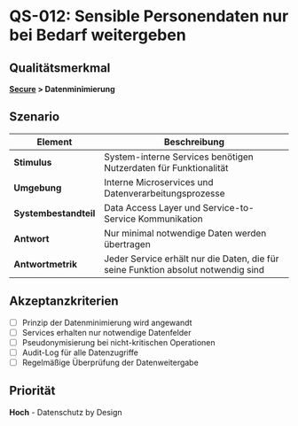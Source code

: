 # QS-012: Sensible Personendaten nur bei Bedarf weitergeben

## Qualitätsmerkmal
**[Secure](../10_quality_requirements.md#secure) > Datenminimierung**

## Szenario

| Element               | Beschreibung                                                    |
|-----------------------|-----------------------------------------------------------------|
| **Stimulus**          | System-interne Services benötigen Nutzerdaten für Funktionalität |
| **Umgebung**          | Interne Microservices und Datenverarbeitungsprozesse          |
| **Systembestandteil** | Data Access Layer und Service-to-Service Kommunikation        |
| **Antwort**           | Nur minimal notwendige Daten werden übertragen                 |
| **Antwortmetrik**     | Jeder Service erhält nur die Daten, die für seine Funktion absolut notwendig sind |

## Akzeptanzkriterien
- [ ] Prinzip der Datenminimierung wird angewandt
- [ ] Services erhalten nur notwendige Datenfelder
- [ ] Pseudonymisierung bei nicht-kritischen Operationen
- [ ] Audit-Log für alle Datenzugriffe
- [ ] Regelmäßige Überprüfung der Datenweitergabe

## Priorität
**Hoch** - Datenschutz by Design